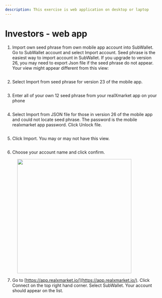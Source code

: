 ```yaml
---
description: This exercise is web application on desktop or laptop
---
```


# Investors - web app

1. Import own seed phrase from own mobile app account into SubWallet. Go to SubWallet account and select Import account. Seed phrase is the easiest way to import account in SubWallet. If you upgrade to version 26, you may need to export Json file if the seed phrase do not appear. Your view might appear different from this view:&#x20;

<figure><img src="../../../.gitbook/assets/image (61).png" alt=""><figcaption></figcaption></figure>

2. Select Import from seed phrase for version 23 of the mobile app.

<figure><img src="../../../.gitbook/assets/image (62).png" alt=""><figcaption></figcaption></figure>



3. Enter all of your own 12 seed phrase from your realXmarket app on your phone

<figure><img src="../../../.gitbook/assets/image (63).png" alt=""><figcaption></figcaption></figure>

4. Select Import from JSON file for those in version 26 of the mobile app and could not locate seed phrase. The password is the mobile realxmarket app password. Click Unlock file.

<figure><img src="../../../.gitbook/assets/image (69).png" alt=""><figcaption></figcaption></figure>

5. Click Import. You may or may not have this view.

<figure><img src="../../../.gitbook/assets/image (64).png" alt=""><figcaption></figcaption></figure>

6. Choose your account name and click confirm.

<figure><img src="../../../.gitbook/assets/image (65).png" alt="" width="375"><figcaption></figcaption></figure>

7. Go to [https://app.realxmarket.io/](https://app.realxmarket.io/). Click Connect on the top right hand corner. Select SubWallet. Your account should appear on the list.

<figure><img src="../../../.gitbook/assets/image (67).png" alt=""><figcaption></figcaption></figure>

